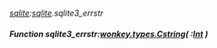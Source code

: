_[sqlite](../../modules/sqlite/sqlite-module.md):[sqlite](../../modules/sqlite/sqlite-module.md).sqlite3\_errstr_
##### Function sqlite3\_errstr:[wonkey.types.Cstring](../../modules/wonkey/wonkey-types-cstring.md)( :[Int](../../modules/wonkey/wonkey-types-int.md) )
